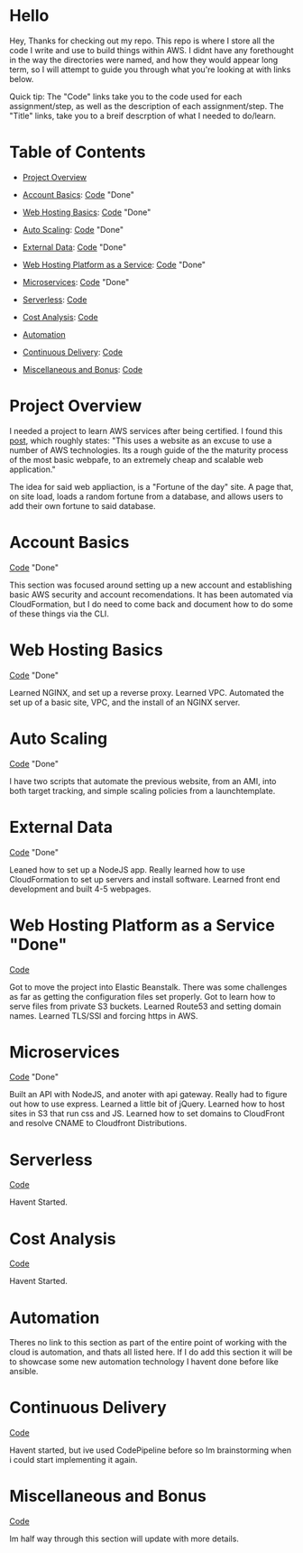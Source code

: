 # Hello
Hey,
Thanks for checking out my repo.
This repo is where I store all the code I write and use to build things within AWS.
I didnt have any forethought in the way the directories were named, and how they would appear long term, so I will attempt to guide you through what you're looking at with links below.

Quick tip: The "Code" links take you to the code used for each assignment/step, as well as the description of each assignment/step.
The "Title" links, take you to a breif descrption of what I needed to do/learn. 

# Table of Contents

* [Project Overview](#Project-Overview) 

* [Account Basics](#Account-Basics): [Code](https://github.com/Andrews-repo/AWS-Project/tree/master/Account%20Basics) "Done"

* [Web Hosting Basics](#Web-hosting-basics): [Code](https://github.com/Andrews-repo/AWS-Project/tree/master/Basic%20Web%20Host) "Done"

* [Auto Scaling](#auto-scaling): [Code](https://github.com/Andrews-repo/AWS-Project/tree/master/AutoScaling) "Done"

* [External Data](#External-Data): [Code](https://github.com/Andrews-repo/AWS-Project/tree/master/External%20Data) "Done"

* [Web Hosting Platform as a Service](#web-hosting-platform-as-a-service): [Code](https://github.com/Andrews-repo/AWS-Project/tree/master/Web%20Hosting%20-%20Platform%20as%20a%20Service) "Done"

* [Microservices](#Microservices): [Code](https://github.com/Andrews-repo/AWS-Project/tree/master/Microservices) "Done"

* [Serverless](#Serverless): [Code](https://github.com/Andrews-repo/AWS-Project/tree/master/Serverless)

* [Cost Analysis](#Cost-Analysis): [Code](https://github.com/Andrews-repo/AWS-Project/tree/master/Cost%20Analysis)

* [Automation](#Automation)

* [Continuous Delivery](#Continuous-Delivery): [Code](https://github.com/Andrews-repo/AWS-Project/tree/master/CICD)

* [Miscellaneous and Bonus](#Miscellaneous-and-Bonus): [Code](https://github.com/Andrews-repo/AWS-Project/tree/master/Miscellaneous%20and%20Bonus)

# Project Overview
I needed a project to learn AWS services after being certified. I found this [post](https://www.reddit.com/r/sysadmin/comments/8inzn5/so_you_want_to_learn_aws_aka_how_do_i_learn_to_be/), which roughly states:
"This uses a website as an excuse to use a number of AWS technologies. Its a rough guide of the the maturity process of the most basic webpafe, to an extremely cheap and scalable web application."

The idea for said web appliaction, is a "Fortune of the day" site. A page that, on site load, loads a random fortune from a database, and allows users to add their own fortune to said database.  

# Account Basics
[Code](https://github.com/Andrews-repo/AWS-Project/tree/master/Account%20Basics) "Done" 

This section was focused around setting up a new account and establishing basic AWS security and account recomendations. It has been automated via CloudFormation, but I do need to come back and document how to do some of these things via the CLI.

# Web Hosting Basics
[Code](https://github.com/Andrews-repo/AWS-Project/tree/master/Basic%20Web%20Host) "Done"   

Learned NGINX, and set up a reverse proxy. Learned VPC. Automated the set up of a basic site, VPC, and the install of an NGINX server. 

# Auto Scaling
[Code](https://github.com/Andrews-repo/AWS-Project/tree/master/AutoScaling) "Done"

I have two scripts that automate the previous website, from an AMI, into both target tracking, and simple scaling policies from a launchtemplate.

# External Data
[Code](https://github.com/Andrews-repo/AWS-Project/tree/master/External%20Data) "Done"

Leaned how to set up a NodeJS app. Really learned how to use CloudFormation to set up servers and install software. Learned front end development and built 4-5 webpages. 

# Web Hosting Platform as a Service "Done"
[Code](https://github.com/Andrews-repo/AWS-Project/tree/master/Web%20Hosting%20-%20Platform%20as%20a%20Service)

Got to move the project into Elastic Beanstalk. There was some challenges as far as getting the configuration files set properly. Got to learn how to serve files from private S3 buckets. Learned Route53 and setting domain names. Learned TLS/SSl and forcing https in AWS. 

# Microservices
[Code](https://github.com/Andrews-repo/AWS-Project/tree/master/Microservices) "Done"

Built an API with NodeJS, and anoter with api gateway. Really had to figure out how to use express. Learned a little bit of jQuery. Learned how to host sites in S3 that run css and JS. Learned how to set domains to CloudFront and resolve CNAME to Cloudfront Distributions. 
# Serverless
[Code](https://github.com/Andrews-repo/AWS-Project/tree/master/Serverless)

Havent Started. 

# Cost Analysis
[Code](https://github.com/Andrews-repo/AWS-Project/tree/master/Cost%20Analysis)

Havent Started. 

# Automation

Theres no link to this section as part of the entire point of working with the cloud is automation, and thats all listed here. If I do add this section it will be to showcase some new automation technology I havent done before like ansible. 

# Continuous Delivery
[Code](https://github.com/Andrews-repo/AWS-Project/tree/master/CICD)

Havent started, but ive used CodePipeline before so Im brainstorming when i could start implementing it again. 

# Miscellaneous and Bonus
[Code](https://github.com/Andrews-repo/AWS-Project/tree/master/Miscellaneous%20and%20Bonus)

Im half way through this section will update with more details. 



